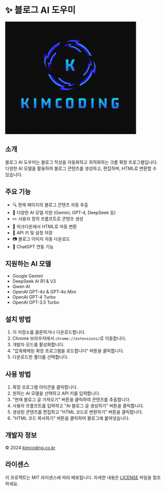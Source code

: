 # ✨ 블로그 AI 도우미

![블로그 AI 도우미 로고](icon.png)

## 소개

블로그 AI 도우미는 블로그 작성을 자동화하고 최적화하는 크롬 확장 프로그램입니다. 다양한 AI 모델을 활용하여 블로그 콘텐츠를 생성하고, 편집하며, HTML로 변환할 수 있습니다.

## 주요 기능

- 🔍 현재 페이지의 블로그 콘텐츠 자동 추출
- 🤖 다양한 AI 모델 지원 (Gemini, GPT-4, DeepSeek 등)
- ✏️ 사용자 정의 프롬프트로 콘텐츠 생성
- 🔄 마크다운에서 HTML로 자동 변환
- 💾 API 키 및 설정 저장
- 📷 블로그 이미지 자동 다운로드
- 🔗 ChatGPT 연동 기능

## 지원하는 AI 모델

- Google Gemini
- DeepSeek AI R1 & V3
- Qwen AI
- OpenAI GPT-4o & GPT-4o Mini
- OpenAI GPT-4 Turbo
- OpenAI GPT-3.5 Turbo

## 설치 방법

1. 이 저장소를 클론하거나 다운로드합니다.
2. Chrome 브라우저에서 `chrome://extensions/`로 이동합니다.
3. 개발자 모드를 활성화합니다.
4. "압축해제된 확장 프로그램을 로드합니다" 버튼을 클릭합니다.
5. 다운로드한 폴더를 선택합니다.

## 사용 방법

1. 확장 프로그램 아이콘을 클릭합니다.
2. 원하는 AI 모델을 선택하고 API 키를 입력합니다.
3. "현재 블로그 글 가져오기" 버튼을 클릭하여 콘텐츠를 추출합니다.
4. 사용자 프롬프트를 입력하고 "AI 블로그 글 생성하기" 버튼을 클릭합니다.
5. 생성된 콘텐츠를 편집하고 "HTML 코드로 변환하기" 버튼을 클릭합니다.
6. "HTML 코드 복사하기" 버튼을 클릭하여 블로그에 붙여넣습니다.

## 개발자 정보

© 2024 [kimcoding.co.kr](https://kimcoding.co.kr)

## 라이센스

이 프로젝트는 MIT 라이센스에 따라 배포됩니다. 자세한 내용은 [LICENSE](LICENSE) 파일을 참조하세요. 